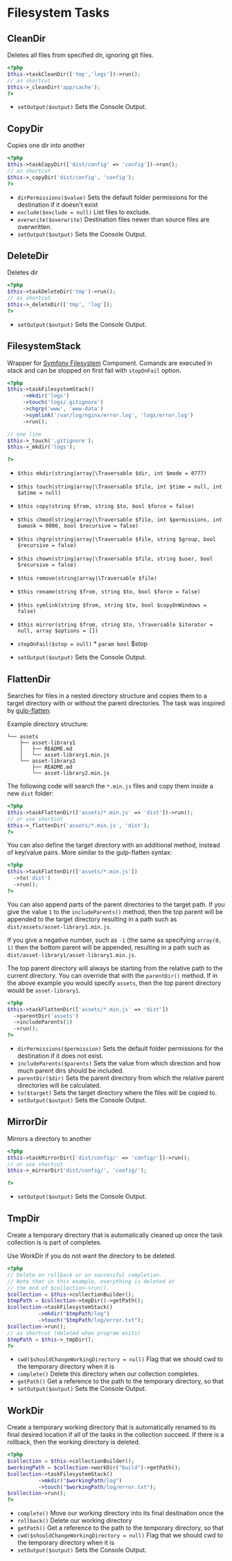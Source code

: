 # Filesystem Tasks

## CleanDir


Deletes all files from specified dir, ignoring git files.

``` php
<?php
$this->taskCleanDir(['tmp','logs'])->run();
// as shortcut
$this->_cleanDir('app/cache');
?>
```

* `setOutput($output)`  Sets the Console Output.

## CopyDir


Copies one dir into another

``` php
<?php
$this->taskCopyDir(['dist/config' => 'config'])->run();
// as shortcut
$this->_copyDir('dist/config', 'config');
?>
```

* `dirPermissions($value)`  Sets the default folder permissions for the destination if it doesn't exist
* `exclude($exclude = null)`  List files to exclude.
* `overwrite($overwrite)`  Destination files newer than source files are overwritten.
* `setOutput($output)`  Sets the Console Output.

## DeleteDir


Deletes dir

``` php
<?php
$this->taskDeleteDir('tmp')->run();
// as shortcut
$this->_deleteDir(['tmp', 'log']);
?>
```

* `setOutput($output)`  Sets the Console Output.

## FilesystemStack


Wrapper for [Symfony Filesystem](https://symfony.com/doc/current/components/filesystem.html) Component.
Comands are executed in stack and can be stopped on first fail with `stopOnFail` option.

``` php
<?php
$this->taskFilesystemStack()
     ->mkdir('logs')
     ->touch('logs/.gitignore')
     ->chgrp('www', 'www-data')
     ->symlink('/var/log/nginx/error.log', 'logs/error.log')
     ->run();

// one line
$this->_touch('.gitignore');
$this->_mkdir('logs');

?>
```

* `$this mkdir(string|array|\Traversable $dir, int $mode = 0777)` 
* `$this touch(string|array|\Traversable $file, int $time = null, int $atime = null)` 
* `$this copy(string $from, string $to, bool $force = false)` 
* `$this chmod(string|array|\Traversable $file, int $permissions, int $umask = 0000, bool $recursive = false)` 
* `$this chgrp(string|array|\Traversable $file, string $group, bool $recursive = false)` 
* `$this chown(string|array|\Traversable $file, string $user, bool $recursive = false)` 
* `$this remove(string|array|\Traversable $file)` 
* `$this rename(string $from, string $to, bool $force = false)` 
* `$this symlink(string $from, string $to, bool $copyOnWindows = false)` 
* `$this mirror(string $from, string $to, \Traversable $iterator = null, array $options = [])` 

* `stopOnFail($stop = null)`   * `param bool` $stop
* `setOutput($output)`  Sets the Console Output.

## FlattenDir


Searches for files in a nested directory structure and copies them to
a target directory with or without the parent directories. The task was
inspired by [gulp-flatten](https://www.npmjs.com/package/gulp-flatten).

Example directory structure:

```
└── assets
    ├── asset-library1
    │   ├── README.md
    │   └── asset-library1.min.js
    └── asset-library2
        ├── README.md
        └── asset-library2.min.js
```

The following code will search the `*.min.js` files and copy them
inside a new `dist` folder:

``` php
<?php
$this->taskFlattenDir(['assets/*.min.js' => 'dist'])->run();
// or use shortcut
$this->_flattenDir('assets/*.min.js', 'dist');
?>
```

You can also define the target directory with an additional method, instead of
key/value pairs. More similar to the gulp-flatten syntax:

``` php
<?php
$this->taskFlattenDir(['assets/*.min.js'])
  ->to('dist')
  ->run();
?>
```

You can also append parts of the parent directories to the target path. If you give
the value `1` to the `includeParents()` method, then the top parent will be appended
to the target directory resulting in a path such as `dist/assets/asset-library1.min.js`.

If you give a negative number, such as `-1` (the same as specifying `array(0, 1)` then
the bottom parent will be appended, resulting in a path such as
`dist/asset-library1/asset-library1.min.js`.

The top parent directory will always be starting from the relative path to the current
directory. You can override that with the `parentDir()` method. If in the above example
you would specify `assets`, then the top parent directory would be `asset-library1`.

``` php
<?php
$this->taskFlattenDir(['assets/*.min.js' => 'dist'])
  ->parentDir('assets')
  ->includeParents(1)
  ->run();
?>
```

* `dirPermissions($permission)`  Sets the default folder permissions for the destination if it does not exist.
* `includeParents($parents)`  Sets the value from which direction and how much parent dirs should be included.
* `parentDir($dir)`  Sets the parent directory from which the relative parent directories will be calculated.
* `to($target)`  Sets the target directory where the files will be copied to.
* `setOutput($output)`  Sets the Console Output.

## MirrorDir


Mirrors a directory to another

``` php
<?php
$this->taskMirrorDir(['dist/config/' => 'config/'])->run();
// or use shortcut
$this->_mirrorDir('dist/config/', 'config/');

?>
```

* `setOutput($output)`  Sets the Console Output.



## TmpDir


Create a temporary directory that is automatically cleaned up
once the task collection is is part of completes.

Use WorkDir if you do not want the directory to be deleted.

``` php
<?php
// Delete on rollback or on successful completion.
// Note that in this example, everything is deleted at
// the end of $collection->run().
$collection = $this->collectionBuilder();
$tmpPath = $collection->tmpDir()->getPath();
$collection->taskFilesystemStack()
          ->mkdir("$tmpPath/log")
          ->touch("$tmpPath/log/error.txt");
$collection->run();
// as shortcut (deleted when program exits)
$tmpPath = $this->_tmpDir();
?>
```

* `cwd($shouldChangeWorkingDirectory = null)`  Flag that we should cwd to the temporary directory when it is
* `complete()`  Delete this directory when our collection completes.
* `getPath()`  Get a reference to the path to the temporary directory, so that
* `setOutput($output)`  Sets the Console Output.

## WorkDir


Create a temporary working directory that is automatically renamed to its
final desired location if all of the tasks in the collection succeed.  If
there is a rollback, then the working directory is deleted.

``` php
<?php
$collection = $this->collectionBuilder();
$workingPath = $collection->workDir("build")->getPath();
$collection->taskFilesystemStack()
          ->mkdir("$workingPath/log")
          ->touch("$workingPath/log/error.txt");
$collection->run();
?>
```

* `complete()`  Move our working directory into its final destination once the
* `rollback()`  Delete our working directory
* `getPath()`  Get a reference to the path to the temporary directory, so that
* `cwd($shouldChangeWorkingDirectory = null)`  Flag that we should cwd to the temporary directory when it is
* `setOutput($output)`  Sets the Console Output.

